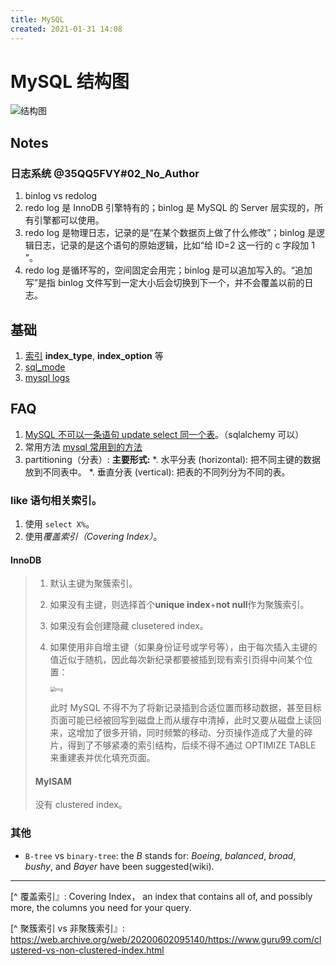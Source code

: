 ```yaml
---
title: MySQL
created: 2021-01-31 14:08
---
```

# MySQL 结构图
  ![结构图](https://raw.githubusercontent.com/e1nfalda/IAaFaJdFLzSk/ignore/uPic/ph6Nm4.jpg)

## Notes

### 日志系统 @35QQ5FVY#02_No_Author
1. binlog vs redolog
  1. redo log 是 InnoDB 引擎特有的；binlog 是 MySQL 的 Server 层实现的，所有引擎都可以使用。
  2. redo log 是物理日志，记录的是“在某个数据页上做了什么修改”；binlog 是逻辑日志，记录的是这个语句的原始逻辑，比如“给 ID=2 这一行的 c 字段加 1 ”。
  3. redo log 是循环写的，空间固定会用完；binlog 是可以追加写入的。“追加写”是指 binlog 文件写到一定大小后会切换到下一个，并不会覆盖以前的日志。

## 基础
1. [索引](210727-1803.md)
   **index_type**, **index_option** 等
2. [sql_mode](210729-1418.md)
3. [mysql logs](210805-1509.md)


## FAQ
1. [MySQL 不可以一条语句 update select 同一个表](210805-1659.md)。（sqlalchemy 可以）
2. 常用方法
   [mysql 常用到的方法](210805-1701.md)
3. partitioning（分表）:
   **主要形式:**
   *. 水平分表 (horizontal): 把不同主键的数据放到不同表中。
   *. 垂直分表 (vertical): 把表的不同列分为不同的表。

### like 语句相关索引。

1. 使用 `select X%`。
2. 使用*覆盖索引（Covering Index）*。

#### InnoDB
>
> 1. 默认主键为聚簇索引。
>
> 2. 如果没有主键，则选择首个**unique index**+**not null**作为聚簇索引。
>
> 3. 如果没有会创建隐藏 clusetered index。
>
> 4. 如果使用非自增主键（如果身份证号或学号等），由于每次插入主键的值近似于随机，因此每次新纪录都要被插到现有索引页得中间某个位置：
>
>    <img src="../https://raw.githubusercontent.com/e1nfalda/IAaFaJdFLzSk/ignore/uPic/14.png" alt="img" style="zoom:50%;" />
>
>    此时 MySQL 不得不为了将新记录插到合适位置而移动数据，甚至目标页面可能已经被回写到磁盘上而从缓存中清掉，此时又要从磁盘上读回来，这增加了很多开销，同时频繁的移动、分页操作造成了大量的碎片，得到了不够紧凑的索引结构，后续不得不通过 OPTIMIZE TABLE 来重建表并优化填充页面。
>
> #### MyISAM
>
> 没有 clustered index。

### 其他

- `B-tree` vs `binary-tree`: the *B* stands for: *Boeing*, *balanced*, *broad*, *bushy*, and *Bayer* have been suggested(wiki).

----

[^ 覆盖索引』: Covering Index， an index that contains all of, and possibly more, the columns you need for your query.

[^ 聚簇索引 vs 非聚簇索引』: https://web.archive.org/web/20200602095140/https://www.guru99.com/clustered-vs-non-clustered-index.html
[^ B 树 MySQL InnoDB MyASIM]: https://web.archive.org/web/20200426152916/http://blog.codinglabs.org/articles/theory-of-mysql-index.html

